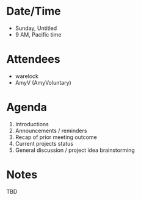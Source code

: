 # Date/Time

- Sunday, Untitled
- 9 AM, Pacific time

# Attendees

- warelock
- AmyV (AmyVoluntary)

# Agenda

1. Introductions
2. Announcements / reminders
3. Recap of prior meeting outcome
4. Current projects status
5. General discussion / project idea brainstorming

# Notes

TBD

